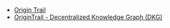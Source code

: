 - [Origin Trail](https://origintrail.io/)
- [OriginTrail - Decentralized Knowledge Graph (DKG)](https://docs.origintrail.io/decentralized-knowledge-graph/dkgintro)

